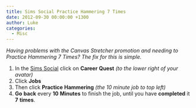 ```yaml
---
title: Sims Social Practice Hammering 7 Times
date: 2012-09-30 00:00:00 +1300
author: Luke
categories:
  - Misc
---
```

_Having problems with the Canvas Stretcher promotion and needing to Practice Hammering 7 Times? The fix for this is simple._

<ol start="1">
  <li>
    In the <a title="Sims Social" href="https://apps.facebook.com/thesimssocial/" target="_blank">Sims Social</a> click on <strong>Career</strong> <strong>Quest</strong> <em>(to the lower right of your avatar)</em>
  </li>
  <li>
    Click <strong>Jobs</strong>
  </li>
  <li>
    Then click <strong>Practice</strong> <strong>Hammering</strong> <em>(the 10 minute job to top left)</em>
  </li>
  <li>
    <strong>Go</strong> <strong>back</strong> every <strong>10</strong> <strong>Minutes</strong> to finish the job, until you have <strong>completed</strong> it <strong>7</strong> <strong>times</strong>.
  </li>
</ol>
